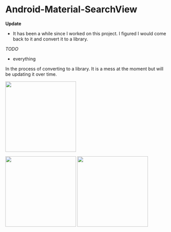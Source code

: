# Android-Material-SearchView

**Update**
- It has been a while since I worked on this project. I figured I would come back to it and convert it to a library. 

*TODO*
- everything


In the process of converting to a library. It is a mess at the moment but will be updating it over time. 

<img src="https://media.giphy.com/media/26Ff0H71r4BS3kEq4/giphy.gif" width="220" />


<p float="top">
<img src="https://github.com/EugeneHoran/Android-Material-SearchView/blob/master/images/device-2017-12-29-144222.png" width="220" />
<img src="https://github.com/EugeneHoran/Android-Material-SearchView/blob/master/images/device-2017-12-29-144241.png" width="220" />
</p>
